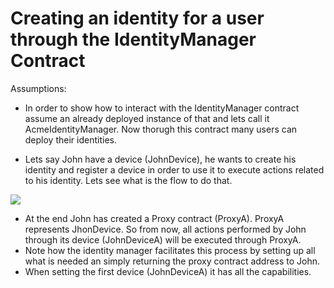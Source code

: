 # Creating an identity for a user through the IdentityManager Contract

Assumptions:

* In order to show how to interact with the IdentityManager contract assume an already deployed instance of that and lets call it AcmeIdentityManager. Now thorugh this contract many users can deploy their identities.

* Lets say John have a device (JohnDevice), he wants to create his identity and register a device in order to use it to execute actions related to his identity. Lets see what is the flow to do that.

[![](https://mermaid.ink/img/eyJjb2RlIjoic2VxdWVuY2VEaWFncmFtXG5cdGF1dG9udW1iZXJcblx0Sm9obkRldmljZUEtPj5BY21lSWRlbnRpdHlNYW5hZ2VyOiB0YWtlIHRoaXMgZGF0YSAobXkgbWV0YWRhdGEpPGJyLz4gYW5kIGNyZWF0ZSBteSBpZGVudGl0eVxuXG5cdHJlY3QgcmdiKDI0MSwgMTk2LCAxNSlcblx0QWNtZUlkZW50aXR5TWFuYWdlci0-PkFjbWVJZGVudGl0eU1hbmFnZXI6IENyZWF0ZSBhIFByb3h5IENvbnRyYWN0KEpvaG5Qcm94eSlcblx0QWNtZUlkZW50aXR5TWFuYWdlci0-PkpvaG5Qcm94eTogc2V0IGNvbnN0cnVjdG9yXG5cdG5vdGUgcmlnaHQgb2YgSm9oblByb3h5OiBBbGxvd3MgcmVjb3Zlcnk8YnI-Y2FwYWJpbGl0eSB0aG9ydWdoPGJyLz5LYXl0cnVzdCBJZGVudGl0eTxici8-TWFuYWdlclxuXHRKb2huUHJveHktPj5Kb2huUHJveHk6IHNldCBBY21lSWRlbnRpdHlNYW5hZ2VyPGJyLz5hcyBpdHMgZmlyc3Qgb3duZXJcblx0Sm9oblByb3h5LS0-PkFjbWVJZGVudGl0eU1hbmFnZXI6IG9rXG5cdGVuZFxuXG5cdHJlY3QgcmdiKDI0MSwgMTk2LDE1KVxuXHROb3RlIHJpZ2h0IG9mIEFjbWVJZGVudGl0eU1hbmFnZXI6IHNldCBjYXBhYmlsaXRpZXMgZm9yPGJyLz4gSm9obkRldmljZUEgdG8gPGJyPiBoYW5kbGUgSm9oblByb3h5XG5cdEFjbWVJZGVudGl0eU1hbmFnZXItPj5BY21lSWRlbnRpdHlNYW5hZ2VyOiBmb3J3YXJkLCBhdXRoZW50aWNhdGUsIG1hbmFnZXIsIGFkbWluaXN0cmF0b3Jcblx0QWNtZUlkZW50aXR5TWFuYWdlci0-PkpvaG5EZXZpY2VBOlJldHVybiBKb2huUHJveHkgYWRkcmVzcyA8YnIvPihub3cgSm9obkRldmljZUEgPGJyLz4gY2FuIGludGVyYWN0IHRob3VnaDxici8-IEpvaG5Qcm94eSk8YnIvPiBcblx0ZW5kIiwibWVybWFpZCI6eyJ0aGVtZSI6ImRlZmF1bHQifSwidXBkYXRlRWRpdG9yIjpmYWxzZX0)](https://mermaid-js.github.io/mermaid-live-editor/#/edit/eyJjb2RlIjoic2VxdWVuY2VEaWFncmFtXG5cdGF1dG9udW1iZXJcblx0Sm9obkRldmljZUEtPj5BY21lSWRlbnRpdHlNYW5hZ2VyOiB0YWtlIHRoaXMgZGF0YSAobXkgbWV0YWRhdGEpPGJyLz4gYW5kIGNyZWF0ZSBteSBpZGVudGl0eVxuXG5cdHJlY3QgcmdiKDI0MSwgMTk2LCAxNSlcblx0QWNtZUlkZW50aXR5TWFuYWdlci0-PkFjbWVJZGVudGl0eU1hbmFnZXI6IENyZWF0ZSBhIFByb3h5IENvbnRyYWN0KEpvaG5Qcm94eSlcblx0QWNtZUlkZW50aXR5TWFuYWdlci0-PkpvaG5Qcm94eTogc2V0IGNvbnN0cnVjdG9yXG5cdG5vdGUgcmlnaHQgb2YgSm9oblByb3h5OiBBbGxvd3MgcmVjb3Zlcnk8YnI-Y2FwYWJpbGl0eSB0aG9ydWdoPGJyLz5LYXl0cnVzdCBJZGVudGl0eTxici8-TWFuYWdlclxuXHRKb2huUHJveHktPj5Kb2huUHJveHk6IHNldCBBY21lSWRlbnRpdHlNYW5hZ2VyPGJyLz5hcyBpdHMgZmlyc3Qgb3duZXJcblx0Sm9oblByb3h5LS0-PkFjbWVJZGVudGl0eU1hbmFnZXI6IG9rXG5cdGVuZFxuXG5cdHJlY3QgcmdiKDI0MSwgMTk2LDE1KVxuXHROb3RlIHJpZ2h0IG9mIEFjbWVJZGVudGl0eU1hbmFnZXI6IHNldCBjYXBhYmlsaXRpZXMgZm9yPGJyLz4gSm9obkRldmljZUEgdG8gPGJyPiBoYW5kbGUgSm9oblByb3h5XG5cdEFjbWVJZGVudGl0eU1hbmFnZXItPj5BY21lSWRlbnRpdHlNYW5hZ2VyOiBmb3J3YXJkLCBhdXRoZW50aWNhdGUsIG1hbmFnZXIsIGFkbWluaXN0cmF0b3Jcblx0QWNtZUlkZW50aXR5TWFuYWdlci0-PkpvaG5EZXZpY2VBOlJldHVybiBKb2huUHJveHkgYWRkcmVzcyA8YnIvPihub3cgSm9obkRldmljZUEgPGJyLz4gY2FuIGludGVyYWN0IHRob3VnaDxici8-IEpvaG5Qcm94eSk8YnIvPiBcblx0ZW5kIiwibWVybWFpZCI6eyJ0aGVtZSI6ImRlZmF1bHQifSwidXBkYXRlRWRpdG9yIjpmYWxzZX0)

* At the end John has created a Proxy contract (ProxyA). ProxyA represents JhonDevice. So from now, all actions performed by John through its device (JohnDeviceA) will be executed through ProxyA.
* Note how the identity manager facilitates this process by setting up all what is needed an simply returning the proxy contract address to John.
* When setting the first device (JohnDeviceA) it has all the capabilities.
